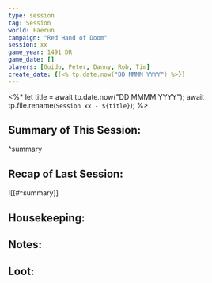 ```yaml
---
type: session
tag: Session
world: Faerun
campaign: "Red Hand of Doom"
session: xx
game_year: 1491 DR
game_date: []
players: [Guido, Peter, Danny, Rob, Tim]
create_date: {{<% tp.date.now("DD MMMM YYYY") %>}}
---
```


<%* 
let title = await tp.date.now("DD MMMM YYYY"); 
await tp.file.rename(`Session xx - ${title}`); 
%>

## Summary of This Session:

^summary

## Recap of Last Session:
![[#^summary]]

## Housekeeping:

## Notes:

## Loot:
